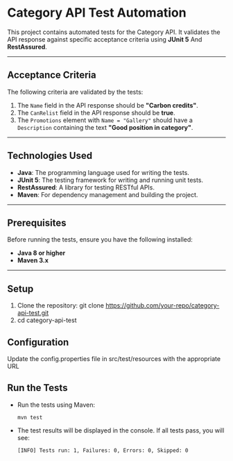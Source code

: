 # Category API Test Automation

This project contains automated tests for the Category API. It validates the API response against specific acceptance criteria using **JUnit 5** And **RestAssured**.

---

## **Acceptance Criteria**
The following criteria are validated by the tests:
1. The `Name` field in the API response should be **"Carbon credits"**.
2. The `CanRelist` field in the API response should be **true**.
3. The `Promotions` element with `Name = "Gallery"` should have a `Description` containing the text **"Good position in category"**.

---

## **Technologies Used**
- **Java**: The programming language used for writing the tests.
- **JUnit 5**: The testing framework for writing and running unit tests.
- **RestAssured**: A library for testing RESTful APIs.
- **Maven**: For dependency management and building the project.

---

## **Prerequisites**
Before running the tests, ensure you have the following installed:
- **Java 8 or higher**
- **Maven 3.x**

---

## **Setup**
1. Clone the repository:
   git clone https://github.com/your-repo/category-api-test.git
2. cd category-api-test

## **Configuration**
Update the config.properties file in src/test/resources with the appropriate URL

## **Run the Tests**
- Run the tests using Maven:
  ```
  mvn test
  ```
- The test results will be displayed in the console. If all tests pass, you will see:
  ```
  [INFO] Tests run: 1, Failures: 0, Errors: 0, Skipped: 0
  ```

